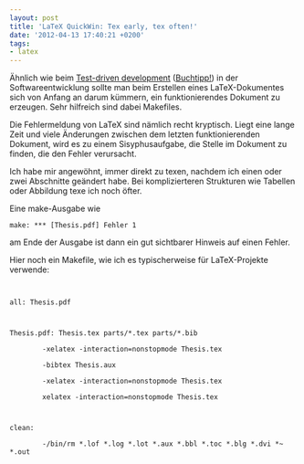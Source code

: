 ```yaml
---
layout: post
title: 'LaTeX QuickWin: Tex early, tex often!'
date: '2012-04-13 17:40:21 +0200'
tags:
- latex
---
```

<p>Ähnlich wie beim <a href="http://en.wikipedia.org/wiki/Test-driven_development">Test-driven development</a> (<a href="http://amzn.to/GROBMv">Buchtipp!</a>) in der Softwareentwicklung sollte man beim Erstellen eines LaTeX-Dokumentes sich von Anfang an darum kümmern, ein funktionierendes Dokument zu erzeugen. Sehr hilfreich sind dabei Makefiles.</p>
<p>Die Fehlermeldung von LaTeX sind nämlich recht kryptisch. Liegt eine lange Zeit und viele Änderungen zwischen dem letzten funktionierenden Dokument, wird es zu einem Sisyphusaufgabe, die Stelle im Dokument zu finden, die den Fehler verursacht.</p>
<p>Ich habe mir angewöhnt, immer direkt zu texen, nachdem ich einen oder zwei Abschnitte geändert habe. Bei komplizierteren Strukturen wie Tabellen oder Abbildung texe ich noch öfter.</p>
<p>Eine make-Ausgabe wie</p>
<p><code>make: *** [Thesis.pdf] Fehler 1</code></p>
<p>am Ende der Ausgabe ist dann ein gut sichtbarer Hinweis auf einen Fehler.</p>
<p>Hier noch ein Makefile, wie ich es typischerweise für LaTeX-Projekte verwende:</p>
<p><code><br />
all: Thesis.pdf</p>
<p>Thesis.pdf: Thesis.tex parts/*.tex parts/*.bib<br />
        -xelatex -interaction=nonstopmode Thesis.tex<br />
        -bibtex Thesis.aux<br />
        -xelatex -interaction=nonstopmode Thesis.tex<br />
        xelatex -interaction=nonstopmode Thesis.tex</p>
<p>clean:<br />
        -/bin/rm *.lof *.log *.lot *.aux *.bbl *.toc *.blg *.dvi *~ *.out<br />
</code></p>
